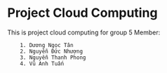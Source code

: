 # Project Cloud Computing
This is project cloud computing for group 5
  Member: 
  
        1. Dương Ngọc Tân
        2. Nguyễn Đức Nhượng
        3. Nguyễn Thanh Phong
        4. Vũ Anh Tuấn
  

